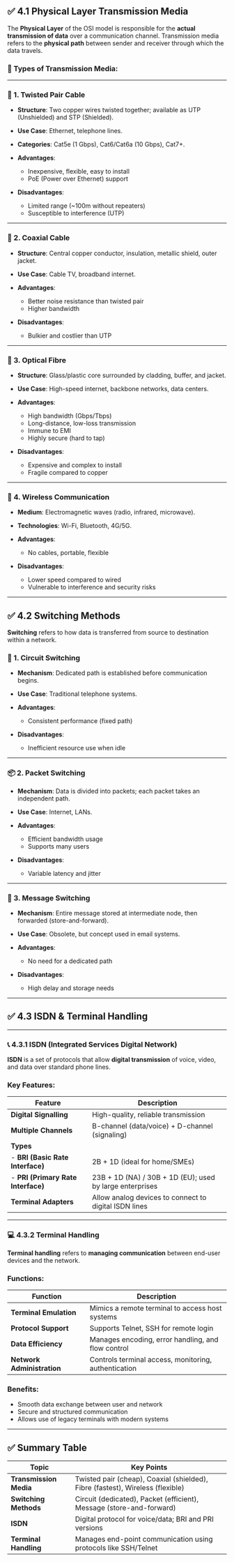

## ✅ **4.1 Physical Layer Transmission Media**

The **Physical Layer** of the OSI model is responsible for the **actual transmission of data** over a communication channel. Transmission media refers to the **physical path** between sender and receiver through which the data travels.

### 🔌 Types of Transmission Media:

---

### 🔹 1. **Twisted Pair Cable**

* **Structure**: Two copper wires twisted together; available as UTP (Unshielded) and STP (Shielded).
* **Use Case**: Ethernet, telephone lines.
* **Categories**: Cat5e (1 Gbps), Cat6/Cat6a (10 Gbps), Cat7+.
* **Advantages**:

  * Inexpensive, flexible, easy to install
  * PoE (Power over Ethernet) support
* **Disadvantages**:

  * Limited range (\~100m without repeaters)
  * Susceptible to interference (UTP)

---

### 🔹 2. **Coaxial Cable**

* **Structure**: Central copper conductor, insulation, metallic shield, outer jacket.
* **Use Case**: Cable TV, broadband internet.
* **Advantages**:

  * Better noise resistance than twisted pair
  * Higher bandwidth
* **Disadvantages**:

  * Bulkier and costlier than UTP

---

### 🔹 3. **Optical Fibre**

* **Structure**: Glass/plastic core surrounded by cladding, buffer, and jacket.
* **Use Case**: High-speed internet, backbone networks, data centers.
* **Advantages**:

  * High bandwidth (Gbps/Tbps)
  * Long-distance, low-loss transmission
  * Immune to EMI
  * Highly secure (hard to tap)
* **Disadvantages**:

  * Expensive and complex to install
  * Fragile compared to copper

---

### 🔹 4. **Wireless Communication**

* **Medium**: Electromagnetic waves (radio, infrared, microwave).
* **Technologies**: Wi-Fi, Bluetooth, 4G/5G.
* **Advantages**:

  * No cables, portable, flexible
* **Disadvantages**:

  * Lower speed compared to wired
  * Vulnerable to interference and security risks

---

## ✅ **4.2 Switching Methods**

**Switching** refers to how data is transferred from source to destination within a network.

### 🔄 1. **Circuit Switching**

* **Mechanism**: Dedicated path is established before communication begins.
* **Use Case**: Traditional telephone systems.
* **Advantages**:

  * Consistent performance (fixed path)
* **Disadvantages**:

  * Inefficient resource use when idle

---

### 📦 2. **Packet Switching**

* **Mechanism**: Data is divided into packets; each packet takes an independent path.
* **Use Case**: Internet, LANs.
* **Advantages**:

  * Efficient bandwidth usage
  * Supports many users
* **Disadvantages**:

  * Variable latency and jitter

---

### 💬 3. **Message Switching**

* **Mechanism**: Entire message stored at intermediate node, then forwarded (store-and-forward).
* **Use Case**: Obsolete, but concept used in email systems.
* **Advantages**:

  * No need for a dedicated path
* **Disadvantages**:

  * High delay and storage needs

---

## ✅ **4.3 ISDN & Terminal Handling**

---

### 📞 **4.3.1 ISDN (Integrated Services Digital Network)**

**ISDN** is a set of protocols that allow **digital transmission** of voice, video, and data over standard phone lines.

### Key Features:

| Feature                            | Description                                              |
| ---------------------------------- | -------------------------------------------------------- |
| **Digital Signalling**             | High-quality, reliable transmission                      |
| **Multiple Channels**              | B-channel (data/voice) + D-channel (signaling)           |
| **Types**                          |                                                          |
| - **BRI (Basic Rate Interface)**   | 2B + 1D (ideal for home/SMEs)                            |
| - **PRI (Primary Rate Interface)** | 23B + 1D (NA) / 30B + 1D (EU); used by large enterprises |
| **Terminal Adapters**              | Allow analog devices to connect to digital ISDN lines    |

---

### 💻 **4.3.2 Terminal Handling**

**Terminal handling** refers to **managing communication** between end-user devices and the network.

### Functions:

| Function                   | Description                                          |
| -------------------------- | ---------------------------------------------------- |
| **Terminal Emulation**     | Mimics a remote terminal to access host systems      |
| **Protocol Support**       | Supports Telnet, SSH for remote login                |
| **Data Efficiency**        | Manages encoding, error handling, and flow control   |
| **Network Administration** | Controls terminal access, monitoring, authentication |

### Benefits:

* Smooth data exchange between user and network
* Secure and structured communication
* Allows use of legacy terminals with modern systems

---

## ✅ Summary Table

| Topic                  | Key Points                                                                     |
| ---------------------- | ------------------------------------------------------------------------------ |
| **Transmission Media** | Twisted pair (cheap), Coaxial (shielded), Fibre (fastest), Wireless (flexible) |
| **Switching Methods**  | Circuit (dedicated), Packet (efficient), Message (store-and-forward)           |
| **ISDN**               | Digital protocol for voice/data; BRI and PRI versions                          |
| **Terminal Handling**  | Manages end-point communication using protocols like SSH/Telnet                |

